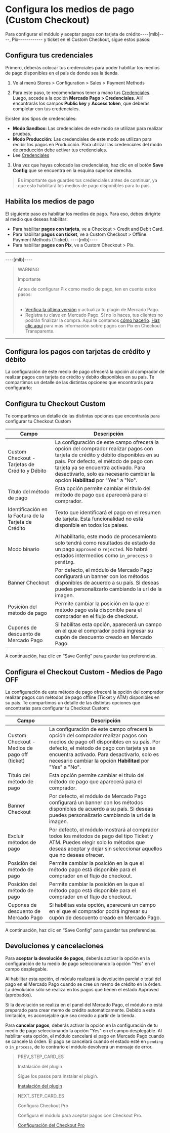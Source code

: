 # Configura los medios de pago (Custom Checkout)

Para configurar el módulo y aceptar pagos con tarjeta de crédito----[mlb]----, Pix------------ y ticket en el Custom Checkout, sigue estos pasos:

## Configura tus credenciales

Primero, deberás colocar tus credenciales para poder habilitar los medios de pago disponibles en el país de donde sea la tienda.

1. Ve al menú Stores > Configuration > Sales > Payment Methods

2. Para este paso, te recomendamos tener a mano tus [Credenciales]([FAKER][CREDENTIALS][URL]). Luego, accede a la opción **Mercado Pago > Credenciales**. Allí encontrarás los campos **Public key** y **Access token**, que deberás completar con tus credenciales.

Existen dos tipos de credenciales:

- **Modo Sandbox:** Las credenciales de este modo se utilizan para realizar pruebas.
- **Modo Producción:** Las credenciales de este modo se utilizan para recibir los pagos en Producción. Para utilizar las credenciales del modo de producción debe activar tus credenciales.
- Lee [Credenciales](https://www.mercadopago[FAKER][URL][DOMAIN]/developers/es/guides/resources/credentials)

3. Una vez que hayas colocado las credenciales, haz clic en el botón **Save Config** que se encuentra en la esquina superior derecha. 

> Es importante que guardes tus credenciales antes de continuar, ya que esto habilitará los medios de pago disponibles para tu país.

## Habilita los medios de pago

El siguiente paso es habilitar los medios de pago. Para eso, debes dirigirte al medio que deseas habilitar:

- Para habilitar **pagos con tarjeta**, ve a Checkout > Credit and Debit Card.
- Para habilitar **pagos con ticket**, ve a Custom Checkout > Offline Payment Methods (Ticket).
----[mlb]----
- Para habilitar **pagos con Pix**, ve a Custom Checkout > Pix.
------------

----[mlb]----
> WARNING
>
> Importante
>
> Antes de configurar Pix como medio de pago, ten en cuenta estos pasos:<br><br>
> - [Verifica la última versión](https://marketplace.magento.com/mercadopago-core.html#product.info.details.release_notes) y actualiza tu plugin de Mercado Pago.<br>
> - Registra tu clave en Mercado Pago. Si no lo haces, tus clientes no podrán finalizar la compra. Aquí te contamos [cómo hacerlo](https://www.mercadopago.com.br/stop/pix?url=https%3A%2F%2Fwww.mercadopago.com.br%2Fadmin-pix-keys%2Fmy-keys&authentication_mode=required).
> [Haz clic aquí](https://www.mercadopago[FAKER][URL][DOMAIN]/developers/es/guides/online-payments/checkout-api/receiving-payment-by-pix) para más información sobre pagos con Pix en Checkout Transparente. 
------------

## Configura los pagos con tarjetas de crédito y débito

La configuración de este medio de pago ofrecerá la opción al comprador de realizar pagos con tarjeta de crédito y debito disponibles en su país.
Te compartimos un detalle de las distintas opciones que encontrarás para configurarlo:


## Configura tu Checkout Custom

Te compartimos un detalle de las distintas opciones que encontrarás para configurar tu Checkout Custom

| Campo | Descripción |
|---|---|
| Custom Checkout - Tarjetas de Crédito y Débito | La configuración de este campo ofrecerá la opción del comprador realizar pagos con tarjeta de crédito y débito disponibles en su país. Por defecto, el método de pago con tarjeta ya se encuentra activado. Para desactivarlo, solo es necesario cambiar la opción **Habilitad** por "Yes" a "No".  |
| Título del método de pago  | Esta opción permite cambiar el titulo del método de pago que aparecerá para el comprador.  |
| Identificación en la Factura de la Tarjeta de Crédito | Texto que identificará el pago en el resumen de tarjeta. Esta funcionalidad no está disponible en todos los países.  |
| Modo binario  | Al habilitarlo, este modo de procesamiento solo tendrá como resultados de estado de un pago `approved` o `rejected`. No habrá estados intermedios como `in_proccess` o `pending`.  |
| Banner Checkout | Por defecto, el módulo de Mercado Pago configurará un banner con los métodos disponibles de acuerdo a su país. Si deseas puedes personalizarlo cambiando la url de la imagen. |
| Posición del método de pago | Permite cambiar la posición en la que el método pago está disponible para el comprador en el flujo de checkout.  |
| Cupones de descuento de Mercado Pago | Si habilitas esta opción, aparecerá un campo en el que el comprador podrá ingresar su cupón de descuento creado en Mercado Pago. |

A continuación, haz clic en “Save Config” para guardar tus preferencias.


## Configura el Checkout Custom - Medios de Pago OFF

La configuración de este método de pago ofrecerá la opción del comprador realizar pagos con métodos de pago offline (Ticket y ATM) disponibles en su país.
Te compartimos un detalle de las distintas opciones que encontrarás para configurar tu Checkout Custom:

| Campo | Descripción |
|---|---|
| Custom Checkout - Medios de pago off (ticket) | La configuración de este campo ofrecerá la opción del comprador realizar pagos con medios de pago off disponibles en su país. Por defecto, el método de pago con tarjeta ya se encuentra activado. Para desactivarlo, solo es necesario cambiar la opción **Habilitad** por "Yes" a "No".  |
| Título del método de pago  | Esta opción permite cambiar el titulo del método de pago que aparecerá para el comprador.  |
| Banner Checkout | Por defecto, el módulo de Mercado Pago configurará un banner con los métodos disponibles de acuerdo a su país. Si deseas puedes personalizarlo cambiando la url de la imagen. |
| Excluir métodos de pago | Por defecto, el módulo mostrará al comprador todos los métodos de pago del tipo Ticket y ATM. Puedes elegir solo lo métodos que deseas aceptar y dejar sin seleccionar aquellos que no deseas ofrecer. |
| Posición del método de pago | Permite cambiar la posición en la que el método pago está disponible para el comprador en el flujo de checkout.  |
| Posición del método de pago | Permite cambiar la posición en la que el método pago está disponible para el comprador en el flujo de checkout.  |
| Cupones de descuento de Mercado Pago | Si habilitas esta opción, aparecerá un campo en el que el comprador podrá ingresar su cupón de descuento creado en Mercado Pago. |

A continuación, haz clic en “Save Config” para guardar tus preferencias.

## Devoluciones y cancelaciones

Para **aceptar la devolución de pagos**, deberás activar la opción en la configuración de tu medio de pago seleccionando la opción "Yes" en el campo desplegable.

Al habilitar esta opción, el módulo realizará la devolución parcial o total del pago en el Mercado Pago cuando se cree un memo de crédito en la órden. La devolución sólo se realiza en los pagos que tienen el estado Approved (aprobados).

Si la devolución se realiza en el panel del Mercado Pago, el módulo no está preparado para crear memo de crédito automáticamente. Debido a esta limitación, es aconsejable que sea creado a partir de la tienda.

Para **cancelar pagos**, deberás activar la opción en la configuración de tu medio de pago seleccionando la opción "Yes" en el campo desplegable. 
Al habilitar esta opción, el módulo cancelará el pago en Mercado Pago cuando se cancele la órden.
El pago se cancelará cuando el estado esté en `pending` o `in_process`, de lo contrario el módulo devolverá un mensaje de error.

> PREV_STEP_CARD_ES
>
> Instalación del plugin
>
> Sigue los pasos para instalar el plugin.
>
> [Instalación del plugin](https://www.mercadopago[FAKER][URL][DOMAIN]/developers/es/guides/plugins/magento-two/instalation)

> NEXT_STEP_CARD_ES
>
> Configura Checkout Pro
>
> Configura el módulo para aceptar pagos con Checkout Pro.
> 
> [Configuración del Checkout Pro](https://www.mercadopago[FAKER][URL][DOMAIN]/developers/es/guides/plugins/magento-two/checkout-pro-configuration)